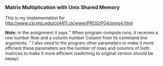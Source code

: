  ### Matrix Multiplication with Unix Shared Memory 
 This is my implementation for http://www.csl.mtu.edu/cs4411.ck/www/PROG/PG4/prog4.html
 
 ***Note:*** in the assignment it says " When program compute runs, it receives a row number Row and a column number Column from its command line arguments. " I also send to the program other parameters to make it more efficient these parameters are the number of rows and columns of both matrices to make it more efficient (switching to original version should be easay)